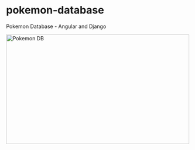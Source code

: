 # pokemon-database
Pokemon Database - Angular and Django

<img src="https://imgflip.com/embed/4fnw97" alt="Pokemon DB" width="500" height="300">
